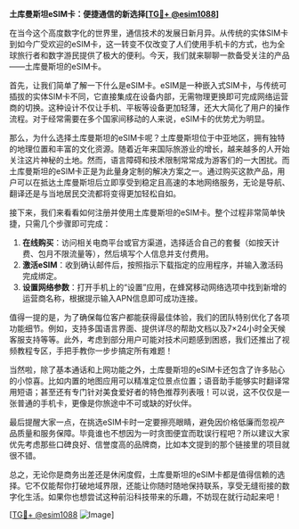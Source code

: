 **土库曼斯坦eSIM卡：便捷通信的新选择[[TG💪+ @esim1088](https://t.me/s/esim1088)]**

在当今这个高度数字化的世界里，通信技术的发展日新月异。从传统的实体SIM卡到如今广受欢迎的eSIM卡，这一转变不仅改变了人们使用手机卡的方式，也为全球旅行者和数字游民提供了极大的便利。今天，我们就来聊聊一款备受关注的产品——土库曼斯坦的eSIM卡。

首先，让我们简单了解一下什么是eSIM卡。eSIM是一种嵌入式SIM卡，与传统可插拔的实体SIM卡不同，它直接集成在设备内部，无需物理更换即可完成网络运营商的切换。这种设计不仅让手机、平板等设备更加轻薄，还大大简化了用户的操作流程。对于经常需要在多个国家间移动的人来说，eSIM卡的优势尤为明显。

那么，为什么选择土库曼斯坦的eSIM卡呢？土库曼斯坦位于中亚地区，拥有独特的地理位置和丰富的文化资源。随着近年来国际旅游业的增长，越来越多的人开始关注这片神秘的土地。然而，语言障碍和技术限制常常成为游客们的一大困扰。而土库曼斯坦的eSIM卡正是为此量身定制的解决方案之一。通过购买这款产品，用户可以在抵达土库曼斯坦后立即享受到稳定且高速的本地网络服务，无论是导航、翻译还是与当地居民交流都将变得更加轻松自如。

接下来，我们来看看如何注册并使用土库曼斯坦的eSIM卡。整个过程非常简单快捷，只需几个步骤即可完成：

1. **在线购买**：访问相关电商平台或官方渠道，选择适合自己的套餐（如按天计费、包月不限流量等），然后填写个人信息并支付费用。
2. **激活eSIM**：收到确认邮件后，按照指示下载指定的应用程序，并输入激活码完成绑定。
3. **设置网络参数**：打开手机上的“设置”应用，在蜂窝移动网络选项中找到新增的运营商名称，根据提示输入APN信息即可成功连接。

值得一提的是，为了确保每位客户都能获得最佳体验，我们的团队特别优化了各项功能细节。例如，支持多国语言界面、提供详尽的帮助文档以及7×24小时全天候客服支持等等。此外，考虑到部分用户可能对技术问题感到困惑，我们还推出了视频教程专区，手把手教你一步步搞定所有难题！

当然啦，除了基本通话和上网功能之外，土库曼斯坦的eSIM卡还包含了许多贴心的小惊喜。比如内置的地图应用可以精准定位景点位置；语音助手能够实时翻译常用短语；甚至还有专门针对美食爱好者的特色推荐列表哦！可以说，这不仅仅是一张普通的手机卡，更像是你旅途中不可或缺的好伙伴。

最后提醒大家一点，在挑选eSIM卡时一定要擦亮眼睛，避免因价格低廉而忽视产品质量和服务保障。毕竟谁也不想因为一时贪图便宜而耽误行程吧？所以建议大家优先考虑那些口碑良好、信誉度高的品牌商，比如本文提到的那个链接里的项目就很不错。

总之，无论你是商务出差还是休闲度假，土库曼斯坦的eSIM卡都是值得信赖的选择。它不仅能帮你打破地域界限，还能让你随时随地保持联系，享受无缝衔接的数字化生活。如果你也想尝试这种前沿科技带来的乐趣，不妨现在就行动起来吧！

[[TG💪+ @esim1088](https://t.me/s/esim1088) ![Image](https://i.postimg.cc/4NQfJmqS/Snipaste-2025-05-13-00-14-12.png)]